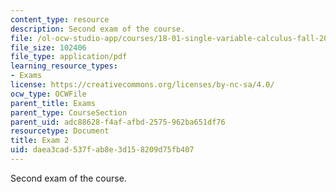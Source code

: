 ```yaml
---
content_type: resource
description: Second exam of the course.
file: /ol-ocw-studio-app/courses/18-01-single-variable-calculus-fall-2006/daea3cad537fab8e3d158209d75fb407_exam2.pdf
file_size: 102406
file_type: application/pdf
learning_resource_types:
- Exams
license: https://creativecommons.org/licenses/by-nc-sa/4.0/
ocw_type: OCWFile
parent_title: Exams
parent_type: CourseSection
parent_uid: adc88628-f4af-afbd-2575-962ba651df76
resourcetype: Document
title: Exam 2
uid: daea3cad-537f-ab8e-3d15-8209d75fb407
---
```

Second exam of the course.